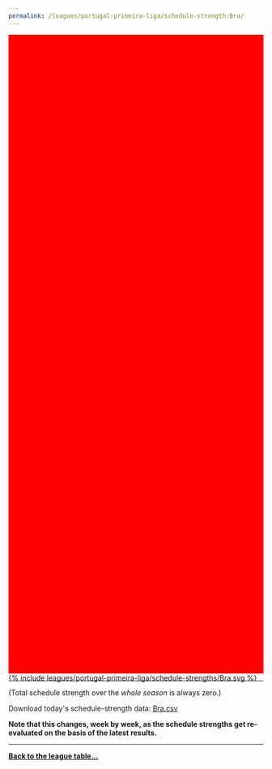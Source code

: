 ```yaml
---
permalink: /leagues/portugal-primeira-liga/schedule-strength-Bra/
---
```


<style>
.svg-wrap {
    background-color:red;
    height:0;
    padding-top:250%; /* 350px/550px */
    position: relative;
}

svg {
    background-color: white;
    height: 100%;
    display:block;
    width: 100%;
    position: absolute;
    top:0;
    left:0;
}
</style>


<div class="svg-wrap">
{% include leagues/portugal-primeira-liga/schedule-strengths/Bra.svg %}
</div>

-----

(Total schedule strength over the *whole season* is always zero.)


Download today's schedule-strength data: [Bra.csv](/assets/leagues/portugal-primeira-liga/2019/schedule-strengths/Bra.csv)

**Note that this changes, week by week, as the schedule strengths get re-evaluated on the
basis of the latest results.**

-----

[**Back to the league table...**](/leagues/portugal-primeira-liga)


